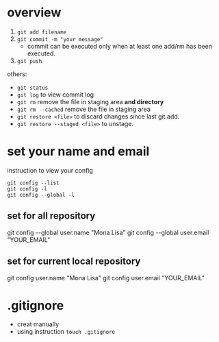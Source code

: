 # overview
1. `git add filename`
2. `git commit -m "your message"`
    - commit can be executed only when at least one add/rm has been executed. 
3. `git push`

others:

- `git status`
- `git log` to view commit log
- `git rm` remove the file in staging area **and directory**
- `git rm --cached` remove the file in staging area
- `git restore <file>` to discard changes since last git add.
- `git restore --staged <file>` to unstage.


# set your name and email

instruction to view your config

```shell
git config --list
git config -l
git config --global -l
```

## set for all repository

git config --global user.name "Mona Lisa"
git config --global user.email "YOUR_EMAIL"

## set for current local repository

git config user.name "Mona Lisa"
git config user.email "YOUR_EMAIL"



# .gitignore
- creat manually
- using instruction `touch .gitignore`
